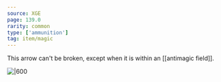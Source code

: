 ```yaml
---
source: XGE
page: 139.0
rarity: common
type: ['ammunition']
tag: item/magic
---
```


This arrow can't be broken, except when it is within an [[antimagic field]].


![|600](https://5e.tools/img/items/XGE/Unbreakable%20Arrow.png)